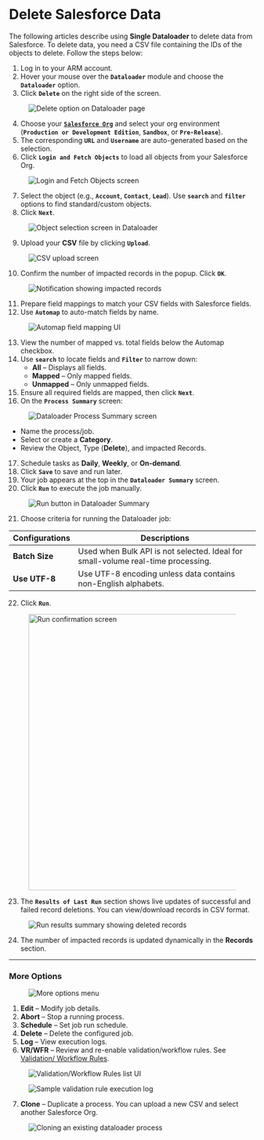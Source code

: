 # Delete Salesforce Data

The following articles describe using **Single Dataloader** to delete data from Salesforce. To delete data, you need a CSV file containing the IDs of the objects to delete. Follow the steps below:

1. Log in to your ARM account.
2. Hover your mouse over the **`Dataloader`** module and choose the **`Dataloader`** option.
3. Click **`Delete`** on the right side of the screen.

<figure><img src="../../../../../.gitbook/assets/image (79) (1) (1).png" alt="Delete option on Dataloader page"><figcaption></figcaption></figure>

4. Choose your [**`Salesforce Org`**](broken-reference) and select your org environment (**`Production or Development Edition`**, **`Sandbox`**, or **`Pre-Release`**).
5. The corresponding **`URL`** and **`Username`** are auto-generated based on the selection.
6. Click **`Login and Fetch Objects`** to load all objects from your Salesforce Org.

<figure><img src="../../../../../.gitbook/assets/image (80) (1) (1).png" alt="Login and Fetch Objects screen"><figcaption></figcaption></figure>

7. Select the object (e.g., **`Account`**, **`Contact`**, **`Lead`**). Use **`search`** and **`filter`** options to find standard/custom objects.
8. Click **`Next`**.

<figure><img src="../../../../../.gitbook/assets/image (81) (1) (1).png" alt="Object selection screen in Dataloader"><figcaption></figcaption></figure>

9. Upload your **CSV** file by clicking **`Upload`**.

<figure><img src="../../../../../.gitbook/assets/image (82) (1) (1).png" alt="CSV upload screen"><figcaption></figcaption></figure>

10. Confirm the number of impacted records in the popup. Click **`OK`**.

<figure><img src="../../../../../.gitbook/assets/image (83) (1) (1).png" alt="Notification showing impacted records"><figcaption></figcaption></figure>

11. Prepare field mappings to match your CSV fields with Salesforce fields.
12. Use **`Automap`** to auto-match fields by name.

<figure><img src="../../../../../.gitbook/assets/image (84) (1) (1).png" alt="Automap field mapping UI"><figcaption></figcaption></figure>

13. View the number of mapped vs. total fields below the Automap checkbox.
14. Use **`search`** to locate fields and **`Filter`** to narrow down:
    * **All** – Displays all fields.
    * **Mapped** – Only mapped fields.
    * **Unmapped** – Only unmapped fields.
15. Ensure all required fields are mapped, then click **`Next`**.
16. On the **`Process Summary`** screen:

<figure><img src="../../../../../.gitbook/assets/2.png" alt="Dataloader Process Summary screen"><figcaption></figcaption></figure>

* Name the process/job.
* Select or create a **Category**.
* Review the Object, Type (**Delete**), and impacted Records.

17. Schedule tasks as **Daily**, **Weekly**, or **On-demand**.
18. Click **`Save`** to save and run later.
19. Your job appears at the top in the **`Dataloader Summary`** screen.
20. Click **`Run`** to execute the job manually.

<figure><img src="../../../../../.gitbook/assets/image (86) (1) (1).png" alt="Run button in Dataloader Summary"><figcaption></figcaption></figure>

21. Choose criteria for running the Dataloader job:

| Configurations | Descriptions                                                                     |
| -------------- | -------------------------------------------------------------------------------- |
| **Batch Size** | Used when Bulk API is not selected. Ideal for small-volume real-time processing. |
| **Use UTF-8**  | Use UTF-8 encoding unless data contains non-English alphabets.                   |

22. Click **`Run`**.

<figure><img src="../../../../../.gitbook/assets/3.png" alt="Run confirmation screen" width="563"><figcaption></figcaption></figure>

23. The **`Results of Last Run`** section shows live updates of successful and failed record deletions. You can view/download records in CSV format.

<figure><img src="../../../../../.gitbook/assets/image (88) (1) (1).png" alt="Run results summary showing deleted records"><figcaption></figcaption></figure>

24. The number of impacted records is updated dynamically in the **Records** section.

***

### More Options <a href="#more-options" id="more-options"></a>

<figure><img src="../../../../../.gitbook/assets/image (78) (1) (1).png" alt="More options menu"><figcaption></figcaption></figure>

1. **Edit** – Modify job details.
2. **Abort** – Stop a running process.
3. **Schedule** – Set job run schedule.
4. **Delete** – Delete the configured job.
5. **Log** – View execution logs.
6. **VR/WFR** – Review and re-enable validation/workflow rules. See [Validation/ Workflow Rules](../validation-workflow-rules.md).

<figure><img src="../../../../../.gitbook/assets/image (76) (1) (1).png" alt="Validation/Workflow Rules list UI"><figcaption></figcaption></figure>

<figure><img src="../../../../../.gitbook/assets/image (77) (1) (1).png" alt="Sample validation rule execution log"><figcaption></figcaption></figure>

7. **Clone** – Duplicate a process. You can upload a new CSV and select another Salesforce Org.

<figure><img src="../../../../../.gitbook/assets/image (74) (1) (1) (1).png" alt="Cloning an existing dataloader process"><figcaption></figcaption></figure>
